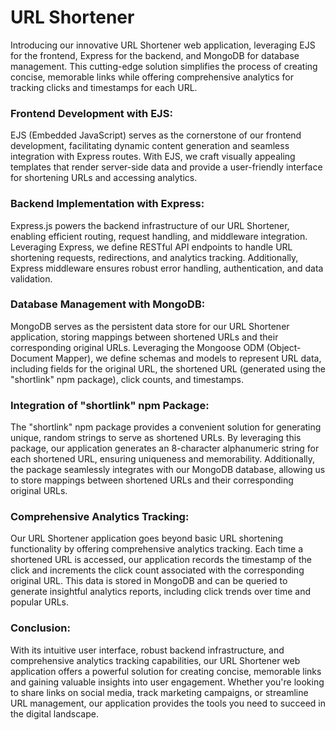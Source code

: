 
# URL Shortener

Introducing our innovative URL Shortener web application, leveraging EJS for the frontend, Express for the backend, and MongoDB for database management. This cutting-edge solution simplifies the process of creating concise, memorable links while offering comprehensive analytics for tracking clicks and timestamps for each URL.

### Frontend Development with EJS:
EJS (Embedded JavaScript) serves as the cornerstone of our frontend development, facilitating dynamic content generation and seamless integration with Express routes. With EJS, we craft visually appealing templates that render server-side data and provide a user-friendly interface for shortening URLs and accessing analytics.

### Backend Implementation with Express:
Express.js powers the backend infrastructure of our URL Shortener, enabling efficient routing, request handling, and middleware integration. Leveraging Express, we define RESTful API endpoints to handle URL shortening requests, redirections, and analytics tracking. Additionally, Express middleware ensures robust error handling, authentication, and data validation.

### Database Management with MongoDB:
MongoDB serves as the persistent data store for our URL Shortener application, storing mappings between shortened URLs and their corresponding original URLs. Leveraging the Mongoose ODM (Object-Document Mapper), we define schemas and models to represent URL data, including fields for the original URL, the shortened URL (generated using the "shortlink" npm package), click counts, and timestamps.

### Integration of "shortlink" npm Package:
The "shortlink" npm package provides a convenient solution for generating unique, random strings to serve as shortened URLs. By leveraging this package, our application generates an 8-character alphanumeric string for each shortened URL, ensuring uniqueness and memorability. Additionally, the package seamlessly integrates with our MongoDB database, allowing us to store mappings between shortened URLs and their corresponding original URLs.

### Comprehensive Analytics Tracking:
Our URL Shortener application goes beyond basic URL shortening functionality by offering comprehensive analytics tracking. Each time a shortened URL is accessed, our application records the timestamp of the click and increments the click count associated with the corresponding original URL. This data is stored in MongoDB and can be queried to generate insightful analytics reports, including click trends over time and popular URLs.

### Conclusion:
With its intuitive user interface, robust backend infrastructure, and comprehensive analytics tracking capabilities, our URL Shortener web application offers a powerful solution for creating concise, memorable links and gaining valuable insights into user engagement. Whether you're looking to share links on social media, track marketing campaigns, or streamline URL management, our application provides the tools you need to succeed in the digital landscape.

